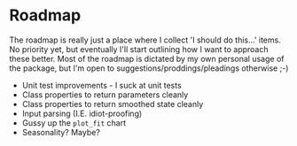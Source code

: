 # Roadmap

The roadmap is really just a place where I collect 'I should do this...' items. No priority yet, but eventually I'll start outlining how I want to approach these better. Most of the roadmap is dictated by my own personal usage of the package, but I'm open to suggestions/proddings/pleadings otherwise ;-)

* Unit test improvements - I suck at unit tests
* Class properties to return parameters cleanly
* Class properties to return smoothed state cleanly
* Input parsing (I.E. idiot-proofing)
* Gussy up the `plot_fit` chart
* Seasonality? Maybe?